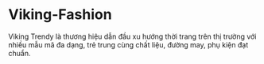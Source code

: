 # Viking-Fashion
Viking Trendy là thương hiệu dẫn đầu xu hướng thời trang trên thị trường với nhiều mẫu mã đa dạng, trẻ trung cùng chất liệu, đường may, phụ kiện đạt chuẩn.
